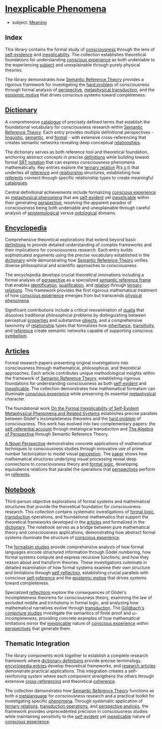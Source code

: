 # [Inexplicable Phenomena](https://dna-platform.github.io/inexplicable-phenomena/index.html)
- subject: [Meaning](./encyclopedia/semantic-reference-theory.md)

## Index

This library contains the formal study of [consciousness](dictionary/conscious-experience.md) through the lens of [self-evidence](dictionary/self-evident.md) and [inexplicability](dictionary/inexplicable.md). The collection establishes theoretical foundations for understanding [conscious experience](dictionary/conscious-experience.md) as both undeniable to the experiencing [subject](dictionary/subject.md) and unexplainable through purely physical theories.

The library demonstrates how [Semantic Reference Theory](encyclopedia/semantic-reference-theory.md) provides a rigorous framework for investigating the [hard problem](dictionary/hard-problem.md) of consciousness through formal analysis of [perspective](encyclopedia/perspective.md), [metaphysical transduction](dictionary/metaphysical-transduction.md), and the [epistemic motive](dictionary/epistemic-motive.md) that drives conscious systems toward completeness.

## [Dictionary](dictionary/.dictionary.md)
A comprehensive [catalogue](dictionary/catalogue.md) of precisely defined terms that establish the foundational vocabulary for consciousness research within [Semantic Reference Theory](encyclopedia/semantic-reference-theory.md). Each entry provides multiple definitional perspectives - [linguistic](dictionary/literature.md), [semantic](dictionary/semantic-theory.md), and [formal](dictionary/formal-logic.md) - with extensive cross-referencing that creates semantic networks revealing deep conceptual [relationships](encyclopedia/relationship.md).

The dictionary serves as both reference tool and theoretical foundation, anchoring abstract concepts in precise [definitions](dictionary/definition.md) while building toward formal [SRT notation](encyclopedia/semantic-reference-theory.md) that can express consciousness phenomena mathematically. Key entries explore the [ternary relation](dictionary/ternary.md) R(x,y,t) that underlies all [reference](encyclopedia/reference.md) and [relationship](encyclopedia/relationship.md) structures, establishing how [referents](dictionary/referent.md) connect through specific relationship types to create meaningful [catalogues](dictionary/catalogue.md).

Central definitional achievements include formalizing [conscious experience](dictionary/conscious-experience.md) as [metaphysical phenomena](dictionary/metaphysical-phenomena.md) that are [self-evident](dictionary/self-evident.md) yet [inexplicable](dictionary/inexplicable.md) within their generating [perspective](dictionary/perspective.md), resolving the apparent paradox of consciousness being both undeniable and unexplainable through careful analysis of [epistemological](dictionary/epistemology.md) versus [ontological](dictionary/ontology.md) domains.

## [Encyclopedia](encyclopedia/.encyclopedia.md)
Comprehensive theoretical explorations that extend beyond basic [definitions](dictionary/definition.md) to provide detailed understanding of complex frameworks and their implications for consciousness research. Each entry builds sophisticated arguments using the precise vocabulary established in the [dictionary](dictionary/.dictionary.md) while demonstrating how [Semantic Reference Theory](encyclopedia/semantic-reference-theory.md) unifies diverse philosophical and scientific approaches to consciousness.

The encyclopedia develops crucial theoretical innovations including a formal analysis of [perspective](encyclopedia/perspective.md) as a specialized [semantic reference frame](encyclopedia/semantic-reference-frame.md) that enables [identification](dictionary/identification.md), [qualification](dictionary/qualification.md), and [relation](dictionary/relation.md) through [ternary relations](dictionary/ternary.md). This framework provides the first rigorous mathematical treatment of how [conscious experience](dictionary/conscious-experience.md) emerges from but transcends [physical phenomena](dictionary/physical-phenomena.md).

Significant contributions include a critical reexamination of [qualia](encyclopedia/qualia.md) that dissolves traditional philosophical problems by distinguishing between perceptual [properties](dictionary/property.md) and substantive [objects](dictionary/object.md), and a comprehensive taxonomy of [relationship](encyclopedia/relationship.md) types that formalizes how [inheritance](dictionary/inheritance.md), [transitivity](dictionary/transitivity.md), and [reference](encyclopedia/reference.md) create semantic networks capable of supporting conscious [symbolism](dictionary/symbolism.md).

## [Articles](articles/.articles.md)
Formal research papers presenting original investigations into consciousness through mathematical, philosophical, and theoretical approaches. Each article contributes unique methodological insights within the framework of [Semantic Reference Theory](encyclopedia/semantic-reference-theory.md), establishing rigorous foundations for understanding consciousness as both [self-evident](dictionary/self-evident.md) and [inexplicable](dictionary/inexplicable.md). The collection demonstrates how mathematical formalism can illuminate [conscious experience](dictionary/conscious-experience.md) while preserving its essential [metaphysical](dictionary/metaphysical.md) character.

The foundational work [On the Formal Inexplicability of Self-Evident Metaphysical Phenomena and Related Systems](articles/inexplicable-phenomena/.synopsis.md) establishes precise parallels between Gödel's incompleteness theorems and the [hard problem](dictionary/hard-problem.md) of consciousness. This work has evolved into two complementary papers: the [self-referential account](articles/inexplicable-phenomena/second-draft/inexplicable-phenomena.md) through metalogical transduction and [The Algebra of Perspective](articles/the-algebra-of-perspective/.synopsis.md) through Semantic Reference Theory.

[A Novel Perspective](articles/a-novel-perspective/.synopsis.md) demonstrates concrete applications of mathematical techniques to consciousness studies through innovative use of prime number factorization to model visual [perception](dictionary/perception.md). The [paper](articles/a-novel-perspective/a-novel-perspective.md) shows how mathematical structures underlying visual processing reveal deep connections to consciousness theory and [formal logic](dictionary/formal-logic.md), developing equivalence relations that parallel the operations that [perspectives](encyclopedia/perspective.md) perform on [referents](dictionary/referent.md).

## [Notebook](notebook/.notebook.md)
Third-person objective explorations of formal systems and mathematical structures that provide the theoretical foundation for consciousness research. This collection contains systematic investigations of [formal logic](dictionary/formal-logic.md), [transduction](dictionary/transduction.md) operations, and foundational mathematics that support the theoretical frameworks developed in the [articles](articles/.articles.md) and formalized in the [dictionary](dictionary/.dictionary.md). The notebook serves as a bridge between pure mathematical theory and consciousness applications, demonstrating how abstract formal systems illuminate the structure of [conscious experience](dictionary/conscious-experience.md).

The [formalism studies](notebook/formalism/1-description.md) provide comprehensive analysis of how formal languages encode structured information through Gödel numbering, how formal systems compute and express recursive functions, and how they reason about and transform theories. These investigations culminate in detailed examination of how formal systems examine their own structure and limitations through [self-reflection](notebook/formalism/4-reflection.md), establishing crucial parallels with conscious [self-reference](dictionary/self.md) and the [epistemic motive](dictionary/epistemic-motive.md) that drives systems toward completeness.

Specialized [reflections](notebook/formalism/reflections/reflection-incompleteness.md) explore the consequences of Gödel's incompleteness theorems for consciousness theory, examining the law of excluded middle and trichotomy in formal logic, and analyzing how mathematical narratives evolve through [transduction](dictionary/transduction.md). The [Goldbach's conjecture studies](notebook/goldbachs/goldbachs.md) investigate the semantics of finite proof and ω-incompleteness, providing concrete examples of how mathematical limitations mirror the [inexplicable](dictionary/inexplicable.md) nature of [conscious experience](dictionary/conscious-experience.md) within [perspectives](encyclopedia/perspective.md) that generate them.

## Thematic Integration

The library components work together to establish a complete research framework where [dictionary definitions](dictionary/.dictionary.md) provide precise terminology, [encyclopedia entries](encyclopedia/.encyclopedia.md) develop theoretical frameworks, and [research articles](articles/.articles.md) demonstrate practical applications. This integration creates a self-reinforcing system where each component strengthens the others through extensive [cross-referencing](dictionary/reference.md) and theoretical [coherence](dictionary/catalogue.md).

The collection demonstrates how [Semantic Reference Theory](encyclopedia/semantic-reference-theory.md) functions as both a [metalanguage](dictionary/metalogical-transduction.md) for consciousness research and a practical toolkit for investigating specific [phenomena](dictionary/phenomenon.md). Through systematic application of [ternary relations](dictionary/ternary.md), [transduction operations](dictionary/transduction.md), and [perspective analysis](encyclopedia/perspective.md), the framework provides unprecedented precision in consciousness studies while maintaining sensitivity to the [self-evident](dictionary/self-evident.md) yet [inexplicable](dictionary/inexplicable.md) nature of [conscious experience](dictionary/conscious-experience.md).